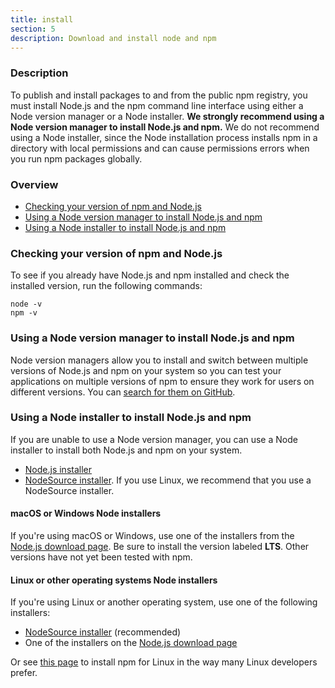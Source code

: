 ```yaml
---
title: install
section: 5
description: Download and install node and npm
---
```


### Description

To publish and install packages to and from the public npm registry, you must install Node.js and the npm command line interface using either a Node version manager or a Node installer.
**We strongly recommend using a Node version manager to install Node.js and npm.** We do not recommend using a
Node installer, since the Node installation process installs npm in a directory with local permissions and can cause permissions errors when you run npm packages globally.

### Overview

- [Checking your version of npm and Node.js](#checking-your-version-of-npm-and-nodejs)
- [Using a Node version manager to install Node.js and npm](#using-a-node-version-manager-to-install-nodejs-and-npm)
- [Using a Node installer to install Node.js and npm](#using-a-node-installer-to-install-nodejs-and-npm)

### Checking your version of npm and Node.js

To see if you already have Node.js and npm installed and check the installed version, run the following commands:

```
node -v
npm -v
```

### Using a Node version manager to install Node.js and npm

Node version managers allow you to install and switch between multiple versions of Node.js and npm on your system so you can test your applications on multiple versions of npm to ensure they work for users on different versions.
You can [search for them on GitHub](https://github.com/search?q=node+version+manager+archived%3Afalse&type=repositories&ref=advsearch).

### Using a Node installer to install Node.js and npm

If you are unable to use a Node version manager, you can use a Node installer to install both Node.js and npm on your system.

* [Node.js installer](https://nodejs.org/en/download/)
* [NodeSource installer](https://github.com/nodesource/distributions).
If you use Linux, we recommend that you use a NodeSource installer.

#### macOS or Windows Node installers

If you're using macOS or Windows, use one of the installers from the [Node.js download page](https://nodejs.org/en/download/).
Be sure to install the version labeled **LTS**. Other versions have not yet been tested with npm.

#### Linux or other operating systems Node installers

If you're using Linux or another operating system, use one of the following installers:

- [NodeSource installer](https://github.com/nodesource/distributions) (recommended)
- One of the installers on the [Node.js download page](https://nodejs.org/en/download/)

Or see [this page](https://nodejs.org/en/download/package-manager/) to install npm for Linux in the way many Linux developers prefer.

